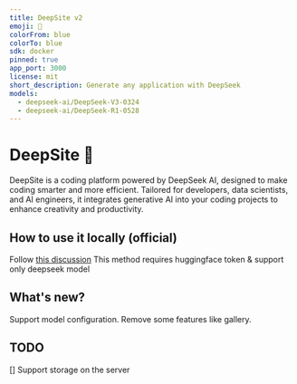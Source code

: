 ```yaml
---
title: DeepSite v2
emoji: 🐳
colorFrom: blue
colorTo: blue
sdk: docker
pinned: true
app_port: 3000
license: mit
short_description: Generate any application with DeepSeek
models:
  - deepseek-ai/DeepSeek-V3-0324
  - deepseek-ai/DeepSeek-R1-0528
---
```


# DeepSite 🐳

DeepSite is a coding platform powered by DeepSeek AI, designed to make coding smarter and more efficient. Tailored for developers, data scientists, and AI engineers, it integrates generative AI into your coding projects to enhance creativity and productivity.

## How to use it locally (official)

Follow [this discussion](https://huggingface.co/spaces/enzostvs/deepsite/discussions/74)
This method requires huggingface token & support only deepseek model

## What's new?
Support model configuration. Remove some features like gallery.

## TODO

[] Support storage on the server  

